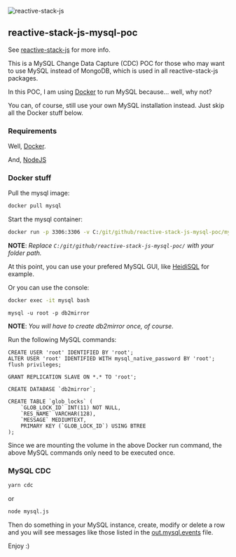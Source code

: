 ![reactive-stack-js](https://avatars0.githubusercontent.com/u/72337471?s=75)
## reactive-stack-js-mysql-poc

See [reactive-stack-js](https://github.com/reactive-stack-js) for more info.

This is a MySQL Change Data Capture (CDC) POC for those who may want to use MySQL instead of MongoDB, which is used in all reactive-stack-js packages.

In this POC, I am using [Docker](https://www.docker.com/) to run MySQL because... well, why not?

You can, of course, still use your own MySQL installation instead. Just skip all the Docker stuff below.

### Requirements
Well, [Docker](https://www.docker.com/).

And, [NodeJS](https://nodejs.org/)

### Docker stuff

Pull the mysql image:
```cmd
docker pull mysql
```

Start the mysql container:
```cmd
docker run -p 3306:3306 -v C:/git/github/reactive-stack-js-mysql-poc/mysqlconf:/etc/mysql/conf.d -v C:/git/github/reactive-stack-js-mysql-poc/mysqlvolume:/var/lib/mysql --name mysql -e MYSQL_ROOT_PASSWORD=root -d mysql
```

__NOTE__: _Replace ```C:/git/github/reactive-stack-js-mysql-poc/``` with your folder path._

At this point, you can use your prefered MySQL GUI, like [HeidiSQL](https://www.heidisql.com/) for example.

Or you can use the console:
```cmd
docker exec -it mysql bash
```
```mysql
mysql -u root -p db2mirror
```

__NOTE__: _You will have to create db2mirror once, of course._

Run the following MySQL commands:
```mysql
CREATE USER 'root' IDENTIFIED BY 'root';
ALTER USER 'root' IDENTIFIED WITH mysql_native_password BY 'root';
flush privileges;

GRANT REPLICATION SLAVE ON *.* TO 'root';

CREATE DATABASE `db2mirror`;

CREATE TABLE `glob_locks` (
	`GLOB_LOCK_ID` INT(11) NOT NULL,
	`RES_NAME` VARCHAR(128),
	`MESSAGE` MEDIUMTEXT,
	PRIMARY KEY (`GLOB_LOCK_ID`) USING BTREE
);
```

Since we are mounting the volume in the above Docker run command, the above MySQL commands only need to be executed once.

### MySQL CDC
```cmd
yarn cdc
```
or
```cmd
node mysql.js
```
Then do something in your MySQL instance, create, modify or delete a row and you will see messages like those listed in the [out.mysql.events](out.mysql.events) file.

Enjoy :)